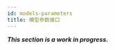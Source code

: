 ```yaml
---
id: models-parameters
title: 模型参数接口
---
```


***This section is a work in progress.***
<!-- a C++11-standard-compliant compiler -->